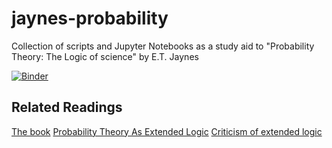 # jaynes-probability
Collection of scripts and Jupyter Notebooks as a study aid to "Probability Theory: The Logic of science" by E.T. Jaynes

[![Binder](https://mybinder.org/badge_logo.svg)](https://mybinder.org/v2/gh/DavidGarfinkle/jaynes-probability/master)

## Related Readings 
[The book](http://www.med.mcgill.ca/epidemiology/hanley/bios601/GaussianModel/JaynesProbabilityTheory.pdf)
[Probability Theory As Extended Logic](https://bayes.wustl.edu/)
[Criticism of extended logic](https://meaningness.com/probability-and-logic?fbclid=IwAR07CsEa1mElWEksnngmd8B7PP8-p2NrHiMBpvI4-Sufe7W0krqwS3sbtBs)

